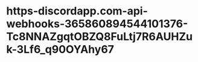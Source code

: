 # https-discordapp.com-api-webhooks-365860894544101376-Tc8NNAZgqtOBZQ8FuLtj7R6AUHZuk-3Lf6_q90OYAhy67